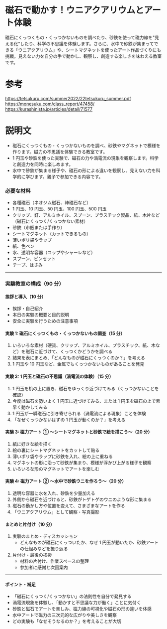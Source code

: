 # 磁石で動かす！ウニアクアリウムとアート体験

磁石にくっつくもの・くっつかないものを調べたり、砂鉄を使って磁力線を"見える化"したり、科学の不思議を体験します。さらに、水中で砂鉄が集まってできる「ウニアクアリウム」や、シートマグネットを使ったアート作品づくりにも挑戦。見えない力を自分の手で動かし、観察し、創造する楽しさを味わえる教室です。

# 参考

https://tetsukuru.com/summer2022/22tetsukuru_summer.pdf  
https://monesuku.com/class_report/47458/  
https://kurashinista.jp/articles/detail/71577

# 説明文

-   磁石にくっつくもの・くっつかないものを調べ、砂鉄やマグネットで模様を作ります。磁力の不思議を体験できる教室です。
-   1 円玉や砂鉄を使った実験で、磁石の力や渦電流の現象を観察します。科学と創造力を同時に楽しめます。
-   水中で砂鉄が集まる様子や、磁石の形による違いを観察し、見えない力を科学的に学びます。親子で参加できる内容です。

### 必要な材料

-   各種磁石（ネオジム磁石、棒磁石など）
-   1 円玉、10 円玉、50 円玉、100 円玉、500 円玉
-   クリップ、釘、アルミホイル、スプーン、プラスチック製品、紙、木片など（磁石にくっつく/くっつかない素材）
-   砂鉄（市販または手作り）
-   シートマグネット（カットできるもの）
-   薄いポリ袋やラップ
-   紙、色ペン
-   水、透明な容器（コップやシャーレなど）
-   スプーン、ピンセット
-   テープ、はさみ

---

### 実験教室の構成（90 分）

#### 挨拶と導入（10 分）

-   挨拶・自己紹介
-   本日の実験の概要と目的説明
-   安全に実験を行うための注意事項

#### 実験 1: 磁石にくっつくもの・くっつかないもの調査（15 分）

1. いろいろな素材（硬貨、クリップ、アルミホイル、プラスチック、紙、木など）を磁石に近づけて、くっつくかどうかを調べる
2. 結果を表にまとめ、「どんなものが磁石にくっつくのか？」を考える
3. 1 円玉や 10 円玉など、金属でもくっつかないものがあることを発見

#### 実験 2: 1 円玉と磁石の不思議（渦電流の体験）（15 分）

1. 1 円玉を机の上に置き、磁石をゆっくり近づけてみる（くっつかないことを確認）
2. 今度は磁石を勢いよく 1 円玉に近づけてみる、または 1 円玉を磁石の上で素早く動かしてみる
3. 1 円玉が一瞬磁石に引き寄せられる（渦電流による現象）ことを体験
4. 「なぜくっつかないはずの 1 円玉が動くのか？」を考える

#### 実験 3: 磁力アート ① 〜シートマグネットと砂鉄で絵を描こう〜（20 分）

1. 紙に好きな絵を描く
2. 絵の裏にシートマグネットをカットして貼る
3. 薄いポリ袋やラップに砂鉄を入れ、絵の上に重ねる
4. マグネットの形に沿って砂鉄が集まり、模様が浮かび上がる様子を観察
5. いろいろな形のマグネットでアートを楽しむ

#### 実験 4: 磁力アート ② 〜水中で砂鉄ウニを作ろう〜（20 分）

1. 透明な容器に水を入れ、砂鉄を少量加える
2. 外側から磁石を近づけると、砂鉄がトゲトゲのウニのような形に集まる
3. 磁石の動かし方や位置を変えて、さまざまなアートを作る
4. 「ウニアクアリウム」として観察・写真撮影

#### まとめと片付け（10 分）

1. 実験のまとめ・ディスカッション
    - どんなものが磁石にくっついたか、なぜ 1 円玉が動いたか、砂鉄アートの仕組みなどを振り返る
2. 片付け・最後の挨拶
    - 材料の片付け、作業スペースの整理
    - 参加者に感謝と次回案内

---

#### ポイント・補足

-   「磁石にくっつく/くっつかない」の法則性を自分で発見する
-   渦電流現象を体験し、「動かすと不思議な力が働く」ことに気付く
-   砂鉄と磁石でアートを楽しみ、磁力線の可視化や磁石の形の違いを体感
-   水中アートで磁力の三次元的な広がりや美しさを観察
-   どの実験も「なぜそうなるのか？」を考えることが大切
